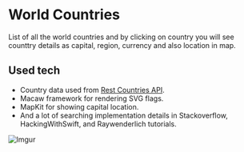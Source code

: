 #  World Countries

List of all the world countries and by clicking on country you will see counttry details as capital, region, currency and also location in map.

## Used tech
- Country data used from [Rest Countries API](https://restcountries.eu).
- Macaw framework for rendering SVG flags.
- MapKit for showing capital location.
- And a lot of searching implementation details in Stackoverflow, HackingWithSwift, and Raywenderlich tutorials.

![Imgur](https://imgur.com/C7qQdXu)
